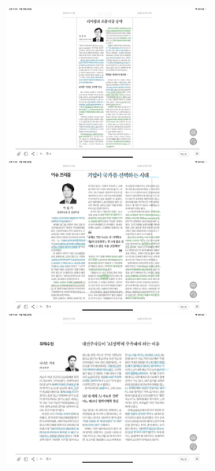 <img src="./2021-11-19.png" alt="figure 3" style="zoom:40%;" />

<img src="./2021-11-19-2.png" alt="figure 3" style="zoom:40%;" />

<img src="./2021-11-19-3.png" alt="figure 3" style="zoom:40%;" />

